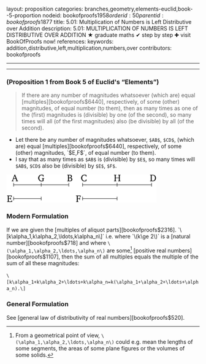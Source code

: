 layout: proposition
categories: branches,geometry,elements-euclid,book--5-proportion
nodeid: bookofproofs$1958
orderid: 50
parentid: bookofproofs$1877
title: 5.01: Multiplication of Numbers is Left Distributive over Addition
description: 5.01: MULTIPLICATION OF NUMBERS IS LEFT DISTRIBUTIVE OVER ADDITION &#9733; graduate maths &#10004; step by step &#10010; visit BookOfProofs now!
references: 
keywords: addition,distributive,left,multiplication,numbers,over
contributors: bookofproofs

---


---

### (Proposition 1 from Book 5 of Euclid's “Elements”)

> If there are any number of magnitudes whatsoever (which are) equal [multiples][bookofproofs$6440], respectively, of some (other) magnitudes, of equal number (to them), then as many times as one of the (first) magnitudes is (divisible) by one (of the second), so many times will all (of the first magnitudes) also (be divisible) by all (of the second).

* Let there be any number of magnitudes whatsoever, `$AB$`, `$CD$`, (which are) equal [multiples][bookofproofs$6440], respectively, of some (other) magnitudes, `$E$`, `$F$`, of equal number (to them).
* I say that as many times as `$AB$` is (divisible) by `$E$`, so many times will `$AB$`, `$CD$` also be (divisible) by `$E$`, `$F$`.


![fig01e](https://github.com/bookofproofs/bookofproofs.github.io/blob/main/_sources/_assets/images/euclid/Book05/fig01e.png?raw=true)


### Modern Formulation

If we are given the [multiples of aliquot parts][bookofproofs$2316].
`\[k\alpha_1,k\alpha_2,\ldots,k\alpha_n\]`
i.e. where `\(k\ge 2\)` is a [natural number][bookofproofs$718] and where `\(\alpha_1,\alpha_2,\ldots,\alpha_n\)` are some[^1] [positive real numbers][bookofproofs$1107], then the sum of all multiples equals the multiple of the sum of all these magnitudes:

`\[k\alpha_1+k\alpha_2+\ldots+k\alpha_n=k(\alpha_1+\alpha_2+\ldots+\alpha_n).\]`

### General Formulation

See [general law of distributivity of real numbers][bookofproofs$520].
[^1]: From a geometrical point of view, `\(\alpha_1,\alpha_2,\ldots,\alpha_n\)` could e.g. mean the lengths of some segments, the areas of some plane figures or the volumes of some solids.
